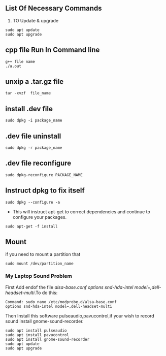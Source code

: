 ## List Of Necessary Commands

1. TO Update & upgrade
```
sudo apt update
sudo apt upgrade
```

## cpp file Run In Command line
```
g++ file name
./a.out
```

## unxip a .tar.gz file 

`tar -xvzf  file_name   `

## install .dev file

`sudo dpkg -i package_name`

## .dev file uninstall 

`sudo dpkg -r package_name`

## .dev file reconfigure 

`sudo dpkg-reconfigure PACKAGE_NAME `

## Instruct dpkg to fix itself
`sudo dpkg --configure -a` 

- This will instruct apt-get to correct dependencies and continue to configure your packages.

`sudo apt-get -f install`


## Mount 
if you need to mount a partition that 

```
sudo mount /dev/partition_name

```

### My Laptop Sound Problem
First Add endof the file *alsa-base.conf* *options snd-hda-intel model=,dell-headset-multi*.To do this:
```
Command: sudo nano /etc/modprobe.d/alsa-base.conf
options snd-hda-intel model=,dell-headset-multi
```
Then Install this software pulseaudio,pavucontrol,if your wish to record sound install gnome-sound-recorder.
```
sudo apt install pulseaudio  
sudo apt install pavucontrol 
sudo apt install gnome-sound-recorder
sudo apt update
sudo apt upgrade
```
